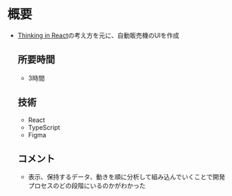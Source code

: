 # 概要
* [Thinking in React](https://react.dev/learn/thinking-in-react)の考え方を元に、自動販売機のUIを作成
  
  ## 所要時間
  * 3時間

  ## 技術
  * React
  * TypeScript
  * Figma

  ## コメント
  * 表示、保持するデータ、動きを順に分析して組み込んでいくことで開発プロセスのどの段階にいるのかがわかった